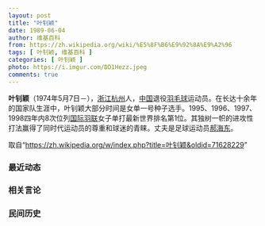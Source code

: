 ```yaml
---
layout: post
title: "叶钊颖"
date: 1989-06-04
author: 维基百科
from: https://zh.wikipedia.org/wiki/%E5%8F%B6%E9%92%8A%E9%A2%96
tags: [ 叶钊颖, 维基百科 ]
categories: [ 叶钊颖 ]
photo: https://i.imgur.com/DD1Hezz.jpeg
comments: true
---
```

<div class="mw-parser-output"><div id="noteTA-fd04aeeb" class="noteTA"><div class="noteTA-group"><div data-noteta-group-source="module" data-noteta-group="Badminton"></div></div></div>

<style data-mw-deduplicate="TemplateStyles:r67735281">body.skin-minerva .mw-parser-output .infobox table{display:table}body.skin-minerva .mw-parser-output .infobox caption{display:table-caption}</style>

<p><b>叶钊颖</b>（1974年5月7日<span class="useeditintro" title="Template:BLP editintro">－</span>），<a href="/wiki/%E6%B5%99%E6%B1%9F" class="mw-redirect" title="浙江">浙江</a><a href="/wiki/%E6%9D%AD%E5%B7%9E" class="mw-redirect" title="杭州">杭州</a>人，<a href="/wiki/%E4%B8%AD%E5%8D%8E%E4%BA%BA%E6%B0%91%E5%85%B1%E5%92%8C%E5%9B%BD" title="中华人民共和国">中国</a>退役<a href="/wiki/%E7%BE%BD%E6%AF%9B%E7%90%83" title="羽毛球">羽毛球</a>运动员。在长达十余年的国家队生涯中，叶钊颖大部分时间是女单一号种子选手。1995、1996、1997、1998四年内8次位列<a href="/wiki/%E5%9B%BD%E9%99%85%E7%BE%BD%E8%81%94" class="mw-redirect" title="国际羽联">国际羽联</a>女子单打最新世界排名第1位。其独树一帜的进攻性打法赢得了同时代运动员的尊重和球迷的青睐。丈夫是足球运动员<a href="/wiki/%E9%83%9D%E6%B5%B7%E4%B8%9C" title="郝海东">郝海东</a>。
</p>
</div><noscript><img src="//zh.wikipedia.org/wiki/Special:CentralAutoLogin/start?type=1x1" alt="" title="" width="1" height="1" style="border: none; position: absolute;"></noscript>
<div class="printfooter" data-nosnippet="">取自“<a dir="ltr" href="https://zh.wikipedia.org/w/index.php?title=叶钊颖&amp;oldid=71628229">https://zh.wikipedia.org/w/index.php?title=叶钊颖&amp;oldid=71628229</a>”</div><div id="recent-news"><h3>最近动态</h3><ul></ul></div><div id="open-opinion"><h3>相关言论</h3><ul></ul></div><div id="mjls-record"><h3>民间历史</h3><ul></ul></div>